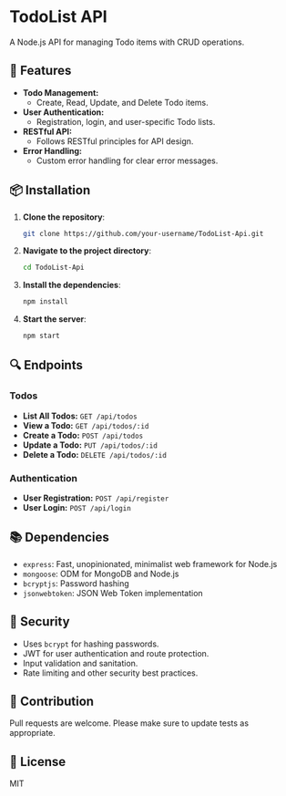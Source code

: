 # TodoList API

A Node.js API for managing Todo items with CRUD operations.

## 🚀 Features

- **Todo Management:** 
    - Create, Read, Update, and Delete Todo items.
- **User Authentication:** 
    - Registration, login, and user-specific Todo lists.
- **RESTful API:** 
    - Follows RESTful principles for API design.
- **Error Handling:** 
    - Custom error handling for clear error messages.

## 📦 Installation

1. **Clone the repository**:
    ```bash
    git clone https://github.com/your-username/TodoList-Api.git
    ```

2. **Navigate to the project directory**:
    ```bash
    cd TodoList-Api
    ```

3. **Install the dependencies**:
    ```bash
    npm install
    ```

4. **Start the server**:
    ```bash
    npm start
    ```

## 🔍 Endpoints

### Todos

- **List All Todos:** `GET /api/todos`
- **View a Todo:** `GET /api/todos/:id`
- **Create a Todo:** `POST /api/todos`
- **Update a Todo:** `PUT /api/todos/:id`
- **Delete a Todo:** `DELETE /api/todos/:id`

### Authentication

- **User Registration:** `POST /api/register`
- **User Login:** `POST /api/login`

## 📚 Dependencies

- `express`: Fast, unopinionated, minimalist web framework for Node.js
- `mongoose`: ODM for MongoDB and Node.js
- `bcryptjs`: Password hashing
- `jsonwebtoken`: JSON Web Token implementation

## 🔐 Security

- Uses `bcrypt` for hashing passwords.
- JWT for user authentication and route protection.
- Input validation and sanitation.
- Rate limiting and other security best practices.

## 🤝 Contribution

Pull requests are welcome. Please make sure to update tests as appropriate.

## 📜 License

MIT
